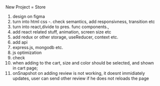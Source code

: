New Project = Store

1. design on figma
2. turn into html css
   -. check semantics, add responsivness, transition etc
3. turn into react,divide to pres. func components.,
4. add react related stuff, animation, screen size etc
5. add redux or other storage, useReducer, context etc.
6. add api
7. express.js, mongodb etc.
8. js optimization
9. check
10. when adding to the cart, size and color should be selected, and shown in cart page;
11. onSnapshot on adding review is not working, it doesnt immidiately updates, user can send other review if he does not
    reloads the page
